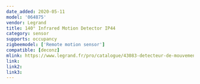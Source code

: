 ```yaml
---
date_added: 2020-05-11
model: '064875'
vendor: Legrand
title: 140° Infrared Motion Detector IP44
category: sensor
supports: occupancy
zigbeemodel: ['Remote motion sensor']
compatible: [deconz]
mlink: https://www.legrand.fr/pro/catalogue/43083-detecteur-de-mouvements-sans-fil-ip-44/detecteur-de-mouvement-infrarouge-140deg-sans-fil-connecte-pour-installation-with-netatmo-portee-8m-ip44-blanc
link: 
link2:
link3: 
---
```

